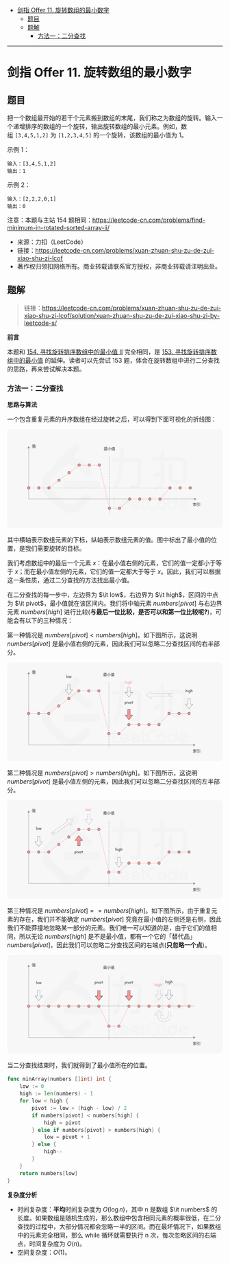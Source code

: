 - [剑指 Offer 11. 旋转数组的最小数字](#剑指-offer-11-旋转数组的最小数字)
  - [题目](#题目)
  - [题解](#题解)
    - [方法一：二分查找](#方法一二分查找)

------------------------------

# 剑指 Offer 11. 旋转数组的最小数字

## 题目

把一个数组最开始的若干个元素搬到数组的末尾，我们称之为数组的旋转。输入一个递增排序的数组的一个旋转，输出旋转数组的最小元素。例如，数组 `[3,4,5,1,2]` 为 `[1,2,3,4,5]` 的一个旋转，该数组的最小值为 1。  

示例 1：

```
输入：[3,4,5,1,2]
输出：1
```

示例 2：

```
输入：[2,2,2,0,1]
输出：0
```

注意：本题与主站 154 题相同：https://leetcode-cn.com/problems/find-minimum-in-rotated-sorted-array-ii/

- 来源：力扣（LeetCode）
- 链接：https://leetcode-cn.com/problems/xuan-zhuan-shu-zu-de-zui-xiao-shu-zi-lcof
- 著作权归领扣网络所有。商业转载请联系官方授权，非商业转载请注明出处。


## 题解

> 链接：https://leetcode-cn.com/problems/xuan-zhuan-shu-zu-de-zui-xiao-shu-zi-lcof/solution/xuan-zhuan-shu-zu-de-zui-xiao-shu-zi-by-leetcode-s/

**前言**

本题和 [154. 寻找旋转排序数组中的最小值 II](https://leetcode-cn.com/problems/find-minimum-in-rotated-sorted-array-ii/) 完全相同，是 [153. 寻找旋转排序数组中的最小值](https://leetcode-cn.com/problems/find-minimum-in-rotated-sorted-array/) 的延伸。读者可以先尝试 153 题，体会在旋转数组中进行二分查找的思路，再来尝试解决本题。

### 方法一：二分查找

**思路与算法**

一个包含重复元素的升序数组在经过旋转之后，可以得到下面可视化的折线图：

![](assets/offer_011_xuan_zhuan_shu_zu_de_zui_xiao_shu_zi_lcof1.png)

其中横轴表示数组元素的下标，纵轴表示数组元素的值。图中标出了最小值的位置，是我们需要旋转的目标。

我们考虑数组中的最后一个元素 $x$：在最小值右侧的元素，它们的值一定都小于等于 $x$；而在最小值左侧的元素，它们的值一定都大于等于 $x$。因此，我们可以根据这一条性质，通过二分查找的方法找出最小值。

在二分查找的每一步中，左边界为 $\it low$，右边界为 $\it high$，区间的中点为 $\it pivot$，最小值就在该区间内。我们将中轴元素 $\textit{numbers}[\textit{pivot}]$ 与右边界元素 $\textit{numbers}[\textit{high}]$ 进行比较(**与最后一位比较，是否可以和第一位比较呢?**)，可能会有以下的三种情况：

第一种情况是 $\textit{numbers}[\textit{pivot}] < \textit{numbers}[\textit{high}]$。如下图所示，这说明 $\textit{numbers}[\textit{pivot}]$ 是最小值右侧的元素，因此我们可以忽略二分查找区间的右半部分。

![](assets/offer_011_xuan_zhuan_shu_zu_de_zui_xiao_shu_zi_lcof2.png)

第二种情况是 $\textit{numbers}[\textit{pivot}] > \textit{numbers}[\textit{high}]$。如下图所示，这说明 $\textit{numbers}[\textit{pivot}]$ 是最小值左侧的元素，因此我们可以忽略二分查找区间的左半部分。

![](assets/offer_011_xuan_zhuan_shu_zu_de_zui_xiao_shu_zi_lcof3.png)

第三种情况是 $\textit{numbers}[\textit{pivot}] == \textit{numbers}[\textit{high}]$。如下图所示，由于重复元素的存在，我们并不能确定 $\textit{numbers}[\textit{pivot}]$ 究竟在最小值的左侧还是右侧，因此我们不能莽撞地忽略某一部分的元素。我们唯一可以知道的是，由于它们的值相同，所以无论 $\textit{numbers}[\textit{high}]$ 是不是最小值，都有一个它的「替代品」$\textit{numbers}[\textit{pivot}]$，因此我们可以忽略二分查找区间的右端点(**只忽略一个点**)。

![](assets/offer_011_xuan_zhuan_shu_zu_de_zui_xiao_shu_zi_lcof4.png)

当二分查找结束时，我们就得到了最小值所在的位置。

```go
func minArray(numbers []int) int {
	low := 0
	high := len(numbers) - 1
	for low < high {
		pivot := low + (high - low) / 2
        if numbers[pivot] < numbers[high] {
            high = pivot
        } else if numbers[pivot] > numbers[high] {
            low = pivot + 1
        } else {
            high--
        }
	}
	return numbers[low]
}
```

**复杂度分析**

- 时间复杂度：**平均**时间复杂度为 $O(\log n)$，其中 n 是数组 $\it numbers$ 的长度。如果数组是随机生成的，那么数组中包含相同元素的概率很低，在二分查找的过程中，大部分情况都会忽略一半的区间。而在最坏情况下，如果数组中的元素完全相同，那么 while 循环就需要执行 n 次，每次忽略区间的右端点，时间复杂度为 $O(n)$。
- 空间复杂度：$O(1)$。
